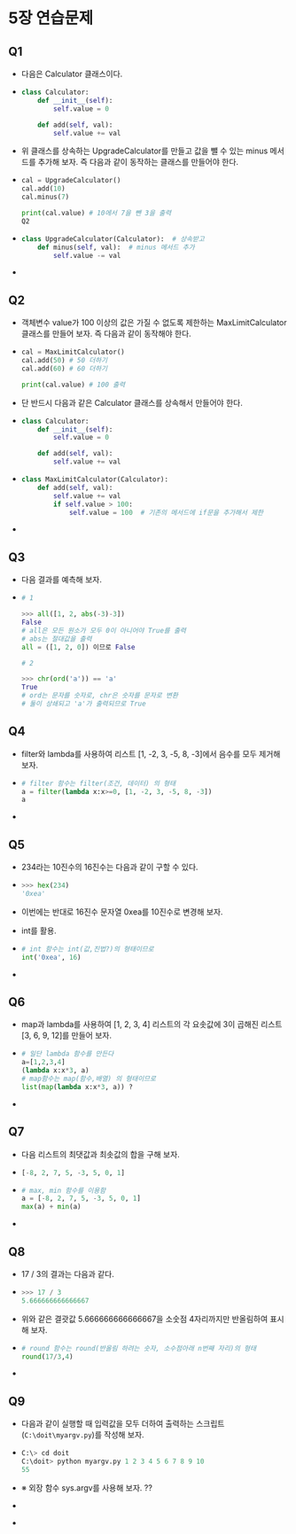 # 5장 연습문제



## Q1

- 다음은 Calculator 클래스이다.

- ```python
  class Calculator:
      def __init__(self):
          self.value = 0
  
      def add(self, val):
          self.value += val
  ```

- 위 클래스를 상속하는 UpgradeCalculator를 만들고 값을 뺄 수 있는 minus 메서드를 추가해 보자. 즉 다음과 같이 동작하는 클래스를 만들어야 한다.

- ```python
  cal = UpgradeCalculator()
  cal.add(10)
  cal.minus(7)
  
  print(cal.value) # 10에서 7을 뺀 3을 출력
  Q2
  ```
  
- ```python
  class UpgradeCalculator(Calculator):  # 상속받고
      def minus(self, val):  # minus 메서드 추가
          self.value -= val  
  ```

- 







## Q2

- 객체변수 value가 100 이상의 값은 가질 수 없도록 제한하는 MaxLimitCalculator 클래스를 만들어 보자. 즉 다음과 같이 동작해야 한다.

- ```python
  cal = MaxLimitCalculator()
  cal.add(50) # 50 더하기
  cal.add(60) # 60 더하기
  
  print(cal.value) # 100 출력
  ```

- 단 반드시 다음과 같은 Calculator 클래스를 상속해서 만들어야 한다.

- ```python
  class Calculator:
      def __init__(self):
          self.value = 0
  
      def add(self, val):
          self.value += val
  ```

- ```python
  class MaxLimitCalculator(Calculator):
      def add(self, val):
          self.value += val
          if self.value > 100:
              self.value = 100  # 기존의 메서드에 if문을 추가해서 제한
  ```

- 





## Q3

- 다음 결과를 예측해 보자.

- ```python
  # 1
  
  >>> all([1, 2, abs(-3)-3])
  False
  # all은 모든 원소가 모두 0이 아니어야 True를 출력
  # abs는 절대값을 출력
  all = ([1, 2, 0]) 이므로 False
  
  # 2
  
  >>> chr(ord('a')) == 'a'
  True
  # ord는 문자를 숫자로, chr은 숫자를 문자로 변환
  # 둘이 상쇄되고 'a'가 출력되므로 True
  
  ```





## Q4

- filter와 lambda를 사용하여 리스트 [1, -2, 3, -5, 8, -3]에서 음수를 모두 제거해 보자.

- ```python
  # filter 함수는 filter(조건, 데이터) 의 형태
  a = filter(lambda x:x>=0, [1, -2, 3, -5, 8, -3])
  a
  ```

- 











## Q5

- 234라는 10진수의 16진수는 다음과 같이 구할 수 있다.

- ```python
  >>> hex(234)
  '0xea'
  ```

- 이번에는 반대로 16진수 문자열 0xea를 10진수로 변경해 보자.

- int를 활용.

- ```python
  # int 함수는 int(값,진법?)의 형태이므로
  int('0xea', 16) 
  ```

- 







## Q6

- map과 lambda를 사용하여 [1, 2, 3, 4] 리스트의 각 요솟값에 3이 곱해진 리스트 [3, 6, 9, 12]를 만들어 보자.

- ```python
  # 일단 lambda 함수를 만든다
  a=[1,2,3,4]
  (lambda x:x*3, a)
  # map함수는 map(함수,배열) 의 형태이므로
  list(map(lambda x:x*3, a)) ?
  ```

- 











## Q7

- 다음 리스트의 최댓값과 최솟값의 합을 구해 보자.

- ```python
  [-8, 2, 7, 5, -3, 5, 0, 1]
  ```

- ```python
  # max, min 함수를 이용함
  a = [-8, 2, 7, 5, -3, 5, 0, 1]
  max(a) + min(a)
  ```

- 











## Q8

- 17 / 3의 결과는 다음과 같다.

- ```python
  >>> 17 / 3
  5.666666666666667
  ```

- 위와 같은 결괏값 5.666666666666667을 소숫점 4자리까지만 반올림하여 표시해 보자.

- ```python
  # round 함수는 round(반올림 하려는 숫자, 소수점아래 n번째 자리)의 형태
  round(17/3,4)
  
  ```

- 









## Q9

- 다음과 같이 실행할 때 입력값을 모두 더하여 출력하는 스크립트(`C:\doit\myargv.py`)를 작성해 보자.

- ```python
  C:\> cd doit
  C:\doit> python myargv.py 1 2 3 4 5 6 7 8 9 10
  55
  ```

- ※ 외장 함수 sys.argv를 사용해 보자. ??

- ```python
  ```

- 















































